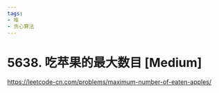 ```yaml
---
tags:
- 堆
- 贪心算法
---
```


# 5638. 吃苹果的最大数目 [Medium]

<https://leetcode-cn.com/problems/maximum-number-of-eaten-apples/>
